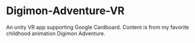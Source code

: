 # Digimon-Adventure-VR
An unity VR app supporting Google Cardboard. Content is from my favorite childhood animation Digimon Adventure.
